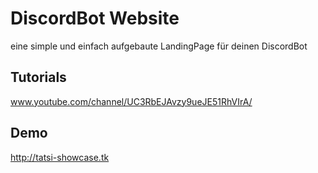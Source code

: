 
# DiscordBot Website

eine simple und einfach aufgebaute LandingPage für deinen DiscordBot



## Tutorials
www.youtube.com/channel/UC3RbEJAvzy9ueJE51RhVIrA/
## Demo

http://tatsi-showcase.tk

